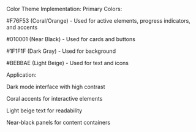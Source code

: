 Color Theme Implementation:
Primary Colors:

#F76F53 (Coral/Orange) - Used for active elements, progress indicators, and accents

#010001 (Near Black) - Used for cards and buttons

#1F1F1F (Dark Gray) - Used for background

#BEBBAE (Light Beige) - Used for text and icons

Application:

Dark mode interface with high contrast

Coral accents for interactive elements

Light beige text for readability

Near-black panels for content containers
